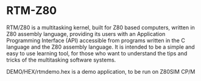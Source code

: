 # RTM-Z80
RTM/Z80 is a multitasking kernel, built for Z80 based computers, written in Z80 assembly language, providing its users with an Application Programming Interface (API) accessible from programs written in the C language and the Z80 assembly language.
It is intended to be a simple and easy to use learning tool, for those who want to understand the tips and tricks of the multitasking software systems.

DEMO/HEX/rtmdemo.hex is a demo application, to be run on Z80SIM CP/M
